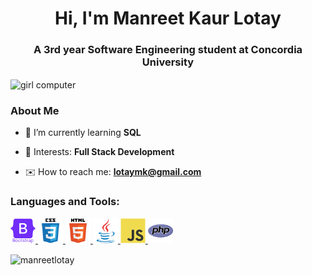 <h1 align="center">Hi, I'm Manreet Kaur Lotay</h1>
<h3 align="center">A 3rd year Software Engineering student at Concordia University</h3>
<img align="center" alt="girl computer" width="400" height="200" src="https://media.tenor.com/oRpvVCFlpNMAAAAC/crt-anime.gif">



<h3 align="left">About Me</h3>

- 🌱 I’m currently learning **SQL**

- 🧠 Interests: **Full Stack Development**

- ✉️ How to reach me: **lotaymk@gmail.com**

<h3 align="left">Languages and Tools:</h3>
<p align="left"> <a href="https://getbootstrap.com" target="_blank" rel="noreferrer"> <img src="https://raw.githubusercontent.com/devicons/devicon/master/icons/bootstrap/bootstrap-plain-wordmark.svg" alt="bootstrap" width="40" height="40"/> </a> <a href="https://www.w3schools.com/css/" target="_blank" rel="noreferrer"> <img src="https://raw.githubusercontent.com/devicons/devicon/master/icons/css3/css3-original-wordmark.svg" alt="css3" width="40" height="40"/> </a> <a href="https://www.w3.org/html/" target="_blank" rel="noreferrer"> <img src="https://raw.githubusercontent.com/devicons/devicon/master/icons/html5/html5-original-wordmark.svg" alt="html5" width="40" height="40"/> </a> <a href="https://www.java.com" target="_blank" rel="noreferrer"> <img src="https://raw.githubusercontent.com/devicons/devicon/master/icons/java/java-original.svg" alt="java" width="40" height="40"/> </a> <a href="https://developer.mozilla.org/en-US/docs/Web/JavaScript" target="_blank" rel="noreferrer"> <img src="https://raw.githubusercontent.com/devicons/devicon/master/icons/javascript/javascript-original.svg" alt="javascript" width="40" height="40"/> </a> <a href="https://www.php.net" target="_blank" rel="noreferrer"> <img src="https://raw.githubusercontent.com/devicons/devicon/master/icons/php/php-original.svg" alt="php" width="40" height="40"/> </a> <a href="https://reactjs.org/" target="_blank" rel="noreferrer"> </a> </p>

<p><img align="center" src="https://github-readme-stats.vercel.app/api/top-langs?username=manreetlotay&show_icons=true&locale=en&layout=compact" alt="manreetlotay" /></p>
